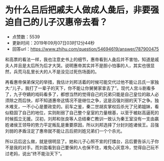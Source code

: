 # 为什么吕后把戚夫人做成人彘后，非要强迫自己的儿子汉惠帝去看？
- 点赞数：5539
- 更新时间：2019年09月07日03时12分44秒
- 回答url：https://www.zhihu.com/question/54694619/answer/787900475
<body>
 <p data-pid="ctcBHBfl">和高票的看法一样，我也注意史书上的细节，惠帝看到人彘后并不害怕，知道是戚夫人并且是太后所为后才大哭。说明惠帝其实并不是胆小怕事的人，其实也很显然，兵荒马乱里长大的人不是没见过死伤场面的。</p>
 <p data-pid="eA3euYNC">再看惠帝保弟保兄的举措，我估计刘邦活着的时候可能交代过他不能让吕氏一家独大:“儿子，我打了一辈子的天下，你不能让你舅舅家拿去了”。现代人宫斗剧看多了，九子夺嫡的戏码看多了，都想当然的觉得自己的兄弟只能是自己皇位的敌人必须除之而后快，却不知道惠帝这情况不是继位之争，这是吕强刘弱的天下之争。独木难支，一不小心是要政变的。前车之鉴，秦二世胡亥掌权后杀光了兄弟姐妹，看似稳固了自己的地位，实则削弱了自己整个皇室的力量根基，以至于被赵高逼死的时候孤立无援。汉初，刘邦和张良等人总结秦亡教训一致认为秦王室没有一支由嬴姓诸侯王领导的势力平定叛乱是重要原因，所以刘邦选择了分封刘姓诸侯王。吕强刘弱的矛盾注定了惠帝就不能让吕后把刘姓兄弟们一个个杀光。</p>
 <p data-pid="Kr_oAAiU">所以吕后这么做，就是很明显了。她和儿子心照不宣的打擂台，吕后要告诉儿子你不是我的对手。而刘盈看到自己要保的人也保不住，难免心灰意冷，觉得自己玩不过老妈，说出“终不能治天下”。</p>
</body>